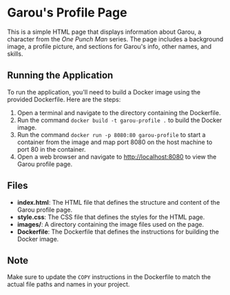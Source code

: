 # Garou's Profile Page

This is a simple HTML page that displays information about Garou, a character from the *One Punch Man* series. The page includes a background image, a profile picture, and sections for Garou's info, other names, and skills.

## Running the Application

To run the application, you'll need to build a Docker image using the provided Dockerfile. Here are the steps:

1. Open a terminal and navigate to the directory containing the Dockerfile.
2. Run the command `docker build -t garou-profile .` to build the Docker image.
3. Run the command `docker run -p 8080:80 garou-profile` to start a container from the image and map port 8080 on the host machine to port 80 in the container.
4. Open a web browser and navigate to [http://localhost:8080](http://localhost:8080) to view the Garou profile page.

## Files

- **index.html**: The HTML file that defines the structure and content of the Garou profile page.
- **style.css**: The CSS file that defines the styles for the HTML page.
- **images/**: A directory containing the image files used on the page.
- **Dockerfile**: The Dockerfile that defines the instructions for building the Docker image.

## Note

Make sure to update the `COPY` instructions in the Dockerfile to match the actual file paths and names in your project.
